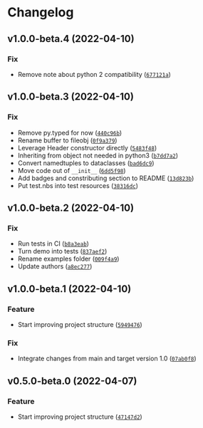# Changelog

<!--next-version-placeholder-->

## v1.0.0-beta.4 (2022-04-10)
### Fix
* Remove note about python 2 compatibility ([`677121a`](https://github.com/OpenNBS/pynbs/commit/677121a6ab086976261dc1031bc83d6175564fca))

## v1.0.0-beta.3 (2022-04-10)
### Fix
* Remove py.typed for now ([`440c96b`](https://github.com/OpenNBS/pynbs/commit/440c96b6152d73b9c03f809ccd1615b723d9345b))
* Rename buffer to fileobj ([`0f9a379`](https://github.com/OpenNBS/pynbs/commit/0f9a37913acbdc9b7471966d330312cb90d9664c))
* Leverage Header constructor directly ([`5483f48`](https://github.com/OpenNBS/pynbs/commit/5483f48085aa991dd697731a036cbbf0a2982bfd))
* Inheriting from object not needed in python3 ([`b7dd7a2`](https://github.com/OpenNBS/pynbs/commit/b7dd7a27b63a89acbc004c38ea5af67a2756962c))
* Convert namedtuples to dataclasses ([`bad6dc9`](https://github.com/OpenNBS/pynbs/commit/bad6dc90c8f1ca951575d97f9487ed59d6794431))
* Move code out of `__init__` ([`6dd5f98`](https://github.com/OpenNBS/pynbs/commit/6dd5f98362af823d9fc74776edd243b50aea32c8))
* Add badges and constributing section to README ([`13d823b`](https://github.com/OpenNBS/pynbs/commit/13d823b66d4bb1175b00fbbd22383173e3ba9eb6))
* Put test.nbs into test resources ([`38316dc`](https://github.com/OpenNBS/pynbs/commit/38316dc4a4eb76d8edd394b780a2eb1dc60b6d35))

## v1.0.0-beta.2 (2022-04-10)
### Fix
* Run tests in CI ([`b8a3eab`](https://github.com/OpenNBS/pynbs/commit/b8a3eabc4891bfba496e199942c07392b153b549))
* Turn demo into tests ([`837aef2`](https://github.com/OpenNBS/pynbs/commit/837aef2053bc433b4c26edb1804151332f8ea244))
* Rename examples folder ([`009f4a9`](https://github.com/OpenNBS/pynbs/commit/009f4a9efb91c5b7c7a3e9c8c69b617a8d6f64cf))
* Update authors ([`a8ec277`](https://github.com/OpenNBS/pynbs/commit/a8ec277e5f5c8a3d01add12fe92c6babb3c2e566))

## v1.0.0-beta.1 (2022-04-10)
### Feature
* Start improving project structure ([`5949476`](https://github.com/OpenNBS/pynbs/commit/5949476596f8cc3ba22e366c40c0e54b570dea5b))

### Fix
* Integrate changes from main and target version 1.0 ([`07ab0f8`](https://github.com/OpenNBS/pynbs/commit/07ab0f887bbd2fd820118e4d4b6945ecbbeb3c80))

## v0.5.0-beta.0 (2022-04-07)
### Feature
* Start improving project structure ([`47147d2`](https://github.com/OpenNBS/pynbs/commit/47147d25079cac7084663b71fc285a5b11629173))
